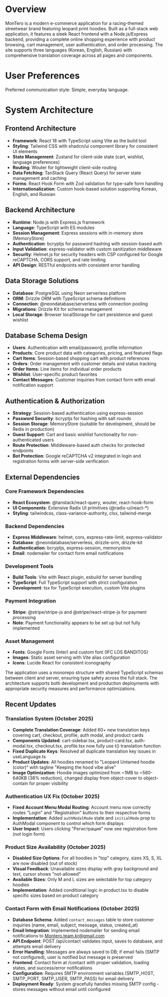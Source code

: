 # Overview

MonTero is a modern e-commerce application for a racing-themed streetwear brand featuring leopard print hoodies. Built as a full-stack web application, it features a sleek React frontend with a Node.js/Express backend, providing a complete online shopping experience with product browsing, cart management, user authentication, and order processing. The site supports three languages (Korean, English, Russian) with comprehensive translation coverage across all pages and components.

# User Preferences

Preferred communication style: Simple, everyday language.

# System Architecture

## Frontend Architecture
- **Framework**: React 18 with TypeScript using Vite as the build tool
- **Styling**: Tailwind CSS with shadcn/ui component library for consistent UI elements
- **State Management**: Zustand for client-side state (cart, wishlist, language preferences)
- **Routing**: Wouter for lightweight client-side routing
- **Data Fetching**: TanStack Query (React Query) for server state management and caching
- **Forms**: React Hook Form with Zod validation for type-safe form handling
- **Internationalization**: Custom hook-based solution supporting Korean, English, and Russian

## Backend Architecture
- **Runtime**: Node.js with Express.js framework
- **Language**: TypeScript with ES modules
- **Session Management**: Express sessions with in-memory store (MemoryStore)
- **Authentication**: bcryptjs for password hashing with session-based auth
- **Input Validation**: express-validator with custom sanitization middleware
- **Security**: Helmet.js for security headers with CSP configured for Google reCAPTCHA, CORS support, and rate limiting
- **API Design**: RESTful endpoints with consistent error handling

## Data Storage Solutions
- **Database**: PostgreSQL using Neon serverless platform
- **ORM**: Drizzle ORM with TypeScript schema definitions
- **Connection**: @neondatabase/serverless with connection pooling
- **Migrations**: Drizzle Kit for schema management
- **Local Storage**: Browser localStorage for cart persistence and guest wishlist

## Database Schema Design
- **Users**: Authentication with email/password, profile information
- **Products**: Core product data with categories, pricing, and featured flags
- **Cart Items**: Session-based shopping cart with product references
- **Orders**: Order management with customer details and status tracking
- **Order Items**: Line items for individual order products
- **Wishlist**: User-specific product favorites
- **Contact Messages**: Customer inquiries from contact form with email notification support

## Authentication & Authorization
- **Strategy**: Session-based authentication using express-session
- **Password Security**: bcryptjs for hashing with salt rounds
- **Session Storage**: MemoryStore (suitable for development, should be Redis in production)
- **Guest Support**: Cart and basic wishlist functionality for non-authenticated users
- **Route Protection**: Middleware-based auth checks for protected endpoints
- **Bot Protection**: Google reCAPTCHA v2 integrated in login and registration forms with server-side verification

## External Dependencies

### Core Framework Dependencies
- **React Ecosystem**: @tanstack/react-query, wouter, react-hook-form
- **UI Components**: Extensive Radix UI primitives (@radix-ui/react-*)
- **Styling**: tailwindcss, class-variance-authority, clsx, tailwind-merge

### Backend Dependencies
- **Express Middleware**: helmet, cors, express-rate-limit, express-validator
- **Database**: @neondatabase/serverless, drizzle-orm, drizzle-kit
- **Authentication**: bcryptjs, express-session, memorystore
- **Email**: nodemailer for contact form email notifications

### Development Tools
- **Build Tools**: Vite with React plugin, esbuild for server bundling
- **TypeScript**: Full TypeScript support with strict configuration
- **Development**: tsx for TypeScript execution, custom Vite plugins

### Payment Integration
- **Stripe**: @stripe/stripe-js and @stripe/react-stripe-js for payment processing
- **Note**: Payment functionality appears to be set up but not fully implemented

### Asset Management
- **Fonts**: Google Fonts (Inter) and custom font (IFC LOS BANDITOS)
- **Images**: Static asset serving with Vite alias configuration
- **Icons**: Lucide React for consistent iconography

The application uses a monorepo structure with shared TypeScript schemas between client and server, ensuring type safety across the full stack. The architecture supports both development and production deployments with appropriate security measures and performance optimizations.

## Recent Updates

### Translation System (October 2025)
- **Complete Translation Coverage**: Added 60+ new translation keys covering cart, checkout, profile, auth modal, and product cards
- **Components Updated**: cart-sidebar.tsx, product-card.tsx, auth-modal.tsx, checkout.tsx, profile.tsx now fully use t() translation function
- **Fixed Duplicate Keys**: Resolved all duplicate translation key issues in useLanguage.ts
- **Product Updates**: All hoodies renamed to "Leopard Untamed hoodie (color)" with tagline "Keeping the hood vibe alive"
- **Image Optimization**: Hoodie images optimized from ~1MB to ~580-640KB (38% reduction), changed display from object-cover to object-contain for proper visibility

### Authentication UX Fix (October 2025)
- **Fixed Account Menu Modal Routing**: Account menu now correctly routes "Login" and "Registration" buttons to their respective forms
- **Implementation**: Added `authModalMode` state and `initialMode` prop to AuthModal component to control which form displays
- **User Impact**: Users clicking "Регистрация" now see registration form (not login form)

### Product Size Availability (October 2025)
- **Disabled Size Options**: For all hoodies in "top" category, sizes XS, S, XL are now disabled (out of stock)
- **Visual Feedback**: Unavailable sizes display with gray background and text, cursor shows "not-allowed"
- **Available Sizes**: Only M and L sizes are selectable for top category hoodies
- **Implementation**: Added conditional logic in product.tsx to disable specific sizes based on product category

### Contact Form with Email Notifications (October 2025)
- **Database Schema**: Added `contact_messages` table to store customer inquiries (name, email, subject, message, status, created_at)
- **Email Integration**: Implemented nodemailer for sending email notifications to Montero.team.kr@gmail.com
- **API Endpoint**: POST /api/contact validates input, saves to database, and attempts email delivery
- **Error Handling**: Messages are always saved to DB; if email fails (SMTP not configured), user is notified but message is preserved
- **Frontend**: Contact form at /contact with proper validation, loading states, and success/error notifications
- **Configuration**: Requires SMTP environment variables (SMTP_HOST, SMTP_PORT, SMTP_USER, SMTP_PASS) for email delivery
- **Deployment Ready**: System gracefully handles missing SMTP config - stores messages without email until configured